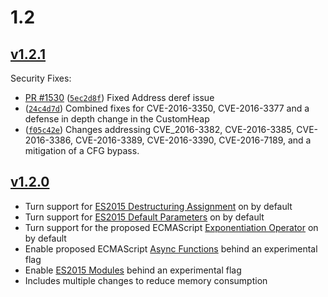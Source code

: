 # 1.2

## [v1.2.1](https://github.com/Microsoft/ChakraCore/releases/tag/v1.2.1)

Security Fixes:

- [PR #1530](Microsoft/ChakraCore/pulls/1530) ([`5ec2d8f`](https://github.com/Microsoft/ChakraCore/commit/5ec2d8f6dd3e67e8aa85002dbad152a614f92eeb)) Fixed Address deref issue
- ([`24c4d7d`](https://github.com/Microsoft/ChakraCore/commit/24c4d7df8199b27d360323ce3be1d7959fd918eb)) Combined fixes for CVE-2016-3350, CVE-2016-3377 and a defense in depth change in the CustomHeap
- ([`f05c42e`](https://github.com/Microsoft/ChakraCore/commit/f05c42e64c3b2d057ae1a52fe1917af26c9f2737)) Changes addressing CVE_2016-3382, CVE-2016-3385, CVE-2016-3386, CVE-2016-3389, CVE-2016-3390, CVE-2016-7189, and a mitigation of a CFG bypass.

## [v1.2.0](https://github.com/Microsoft/ChakraCore/releases/tag/v1.2.0.0)

- Turn support for [ES2015 Destructuring Assignment](http://www.ecma-international.org/ecma-262/6.0/index.html) on by default
- Turn support for [ES2015 Default Parameters](http://www.ecma-international.org/ecma-262/6.0/index.html) on by default
- Turn support for the proposed ECMAScript [Exponentiation Operator](https://github.com/rwaldron/exponentiation-operator) on by default
- Enable proposed ECMAScript [Async Functions](https://github.com/tc39/ecmascript-asyncawait) behind an experimental flag
- Enable [ES2015 Modules](http://www.ecma-international.org/ecma-262/6.0/index.html) behind an experimental flag
- Includes multiple changes to reduce memory consumption
